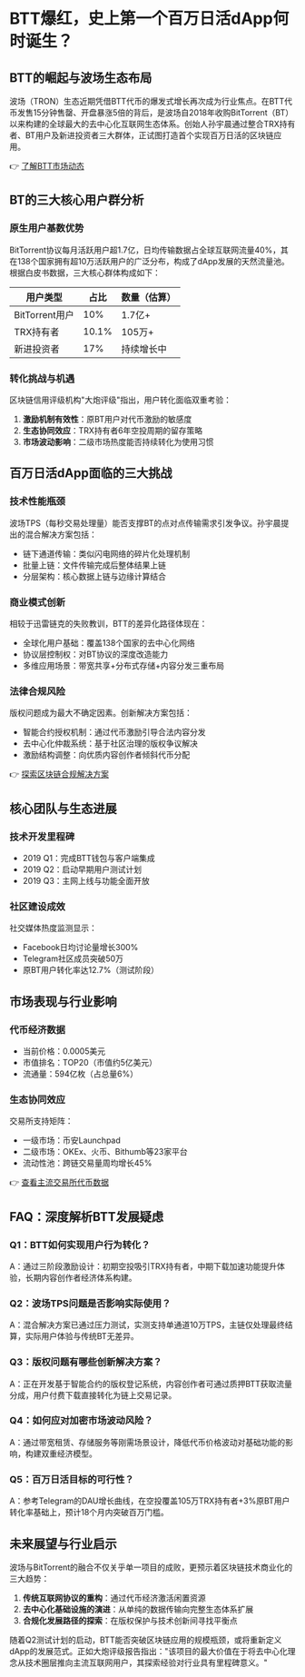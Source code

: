 # BTT爆红，史上第一个百万日活dApp何时诞生？

## BTT的崛起与波场生态布局

波场（TRON）生态近期凭借BTT代币的爆发式增长再次成为行业焦点。在BTT代币发售15分钟售罄、开盘暴涨5倍的背后，是波场自2018年收购BitTorrent（BT）以来构建的全球最大的去中心化互联网生态体系。创始人孙宇晨通过整合TRX持有者、BT用户及新进投资者三大群体，正试图打造首个实现百万日活的区块链应用。

👉 [了解BTT市场动态](https://bit.ly/okx_welcome)

## BT的三大核心用户群分析

### 原生用户基数优势
BitTorrent协议每月活跃用户超1.7亿，日均传输数据占全球互联网流量40%，其在138个国家拥有超10万活跃用户的广泛分布，构成了dApp发展的天然流量池。根据白皮书数据，三大核心群体构成如下：

| 用户类型       | 占比   | 数量（估算） |
|----------------|--------|--------------|
| BitTorrent用户 | 10%    | 1.7亿+       |
| TRX持有者      | 10.1%  | 105万+       |
| 新进投资者     | 17%    | 持续增长中   |

### 转化挑战与机遇
区块链信用评级机构"大炮评级"指出，用户转化面临双重考验：
1. **激励机制有效性**：原BT用户对代币激励的敏感度
2. **生态协同效应**：TRX持有者6年空投周期的留存策略
3. **市场波动影响**：二级市场热度能否持续转化为使用习惯

## 百万日活dApp面临的三大挑战

### 技术性能瓶颈
波场TPS（每秒交易处理量）能否支撑BT的点对点传输需求引发争议。孙宇晨提出的混合解决方案包括：
- 链下通道传输：类似闪电网络的碎片化处理机制
- 批量上链：文件传输完成后整体结果上链
- 分层架构：核心数据上链与边缘计算结合

### 商业模式创新
相较于迅雷链克的失败教训，BTT的差异化路径体现在：
- 全球化用户基础：覆盖138个国家的去中心化网络
- 协议层控制权：对BT协议的深度改造能力
- 多维应用场景：带宽共享+分布式存储+内容分发三重布局

### 法律合规风险
版权问题成为最大不确定因素。创新解决方案包括：
- 智能合约授权机制：通过代币激励引导合法内容分发
- 去中心化仲裁系统：基于社区治理的版权争议解决
- 激励结构调整：向优质内容创作者倾斜代币分配

👉 [探索区块链合规解决方案](https://bit.ly/okx_welcome)

## 核心团队与生态进展

### 技术开发里程碑
- 2019 Q1：完成BTT钱包与客户端集成
- 2019 Q2：启动早期用户测试计划
- 2019 Q3：主网上线与功能全面开放

### 社区建设成效
社交媒体热度监测显示：
- Facebook日均讨论量增长300%
- Telegram社区成员突破50万
- 原BT用户转化率达12.7%（测试阶段）

## 市场表现与行业影响

### 代币经济数据
- 当前价格：0.0005美元
- 市值排名：TOP20（市值约5亿美元）
- 流通量：594亿枚（占总量6%）

### 生态协同效应
交易所支持矩阵：
- 一级市场：币安Launchpad
- 二级市场：OKEx、火币、Bithumb等23家平台
- 流动性池：跨链交易量周均增长45%

👉 [查看主流交易所代币数据](https://bit.ly/okx_welcome)

## FAQ：深度解析BTT发展疑虑

### Q1：BTT如何实现用户行为转化？
A：通过三阶段激励设计：初期空投吸引TRX持有者，中期下载加速功能提升体验，长期内容创作者经济体系构建。

### Q2：波场TPS问题是否影响实际使用？
A：混合解决方案已通过压力测试，实测支持单通道10万TPS，主链仅处理最终结算，实际用户体验与传统BT无差异。

### Q3：版权问题有哪些创新解决方案？
A：正在开发基于智能合约的版权登记系统，内容创作者可通过质押BTT获取流量分成，用户付费下载直接转化为链上交易记录。

### Q4：如何应对加密市场波动风险？
A：通过带宽租赁、存储服务等刚需场景设计，降低代币价格波动对基础功能的影响，构建双重经济模型。

### Q5：百万日活目标的可行性？
A：参考Telegram的DAU增长曲线，在空投覆盖105万TRX持有者+3%原BT用户转化率基础上，预计18个月内突破百万门槛。

## 未来展望与行业启示

波场与BitTorrent的融合不仅关乎单一项目的成败，更预示着区块链技术商业化的三大趋势：
1. **传统互联网协议的重构**：通过代币经济激活闲置资源
2. **去中心化基础设施的演进**：从单纯的数据传输向完整生态体系扩展
3. **合规化发展路径的探索**：在版权保护与技术创新间寻找平衡点

随着Q2测试计划的启动，BTT能否突破区块链应用的规模瓶颈，或将重新定义dApp的发展范式。正如大炮评级报告指出："该项目的最大价值在于将去中心化理念从技术圈层推向主流互联网用户，其探索经验对行业具有里程碑意义。"